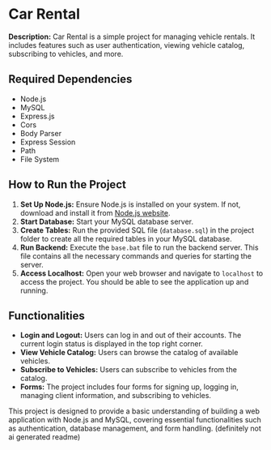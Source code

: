 # Car Rental

**Description:** Car Rental is a simple project for managing vehicle rentals. It includes features such as user authentication, viewing vehicle catalog, subscribing to vehicles, and more.

## Required Dependencies
- Node.js
- MySQL
- Express.js
- Cors
- Body Parser
- Express Session
- Path
- File System

## How to Run the Project
1. **Set Up Node.js:** Ensure Node.js is installed on your system. If not, download and install it from [Node.js website](https://nodejs.org/).
2. **Start Database:** Start your MySQL database server.
3. **Create Tables:** Run the provided SQL file (`database.sql`) in the project folder to create all the required tables in your MySQL database.
4. **Run Backend:** Execute the `base.bat` file to run the backend server. This file contains all the necessary commands and queries for starting the server.
5. **Access Localhost:** Open your web browser and navigate to `localhost` to access the project. You should be able to see the application up and running.

## Functionalities
- **Login and Logout:** Users can log in and out of their accounts. The current login status is displayed in the top right corner.
- **View Vehicle Catalog:** Users can browse the catalog of available vehicles.
- **Subscribe to Vehicles:** Users can subscribe to vehicles from the catalog.
- **Forms:** The project includes four forms for signing up, logging in, managing client information, and subscribing to vehicles.

This project is designed to provide a basic understanding of building a web application with Node.js and MySQL, covering essential functionalities such as authentication, database management, and form handling.
(definitely not ai generated readme)
